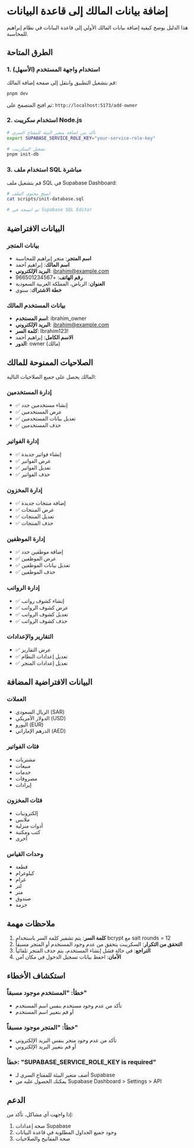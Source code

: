 # إضافة بيانات المالك إلى قاعدة البيانات

هذا الدليل يوضح كيفية إضافة بيانات المالك الأولي إلى قاعدة البيانات في نظام إبراهيم للمحاسبة.

## الطرق المتاحة

### 1. استخدام واجهة المستخدم (الأسهل)

قم بتشغيل التطبيق وانتقل إلى صفحة إضافة المالك:

```bash
pnpm dev
```

ثم افتح المتصفح على: `http://localhost:5173/add-owner`

### 2. استخدام سكريبت Node.js

```bash
# تأكد من إضافة متغير البيئة للمفتاح السري
export SUPABASE_SERVICE_ROLE_KEY="your-service-role-key"

# تشغيل السكريبت
pnpm init-db
```

### 3. استخدام ملف SQL مباشرة

قم بتشغيل ملف SQL في Supabase Dashboard:

```bash
# انسخ محتوى الملف
cat scripts/init-database.sql

# ثم انسخه في Supabase SQL Editor
```

## البيانات الافتراضية

### بيانات المتجر
- **اسم المتجر**: متجر إبراهيم للمحاسبة
- **اسم المالك**: إبراهيم أحمد
- **البريد الإلكتروني**: ibrahim@example.com
- **رقم الهاتف**: +966501234567
- **العنوان**: الرياض، المملكة العربية السعودية
- **خطة الاشتراك**: سنوي

### بيانات المستخدم المالك
- **اسم المستخدم**: ibrahim_owner
- **البريد الإلكتروني**: ibrahim@example.com
- **كلمة السر**: Ibrahim123!
- **الاسم الكامل**: إبراهيم أحمد
- **الدور**: owner (مالك)

## الصلاحيات الممنوحة للمالك

المالك يحصل على جميع الصلاحيات التالية:

### إدارة المستخدمين
- ✅ إنشاء مستخدمين جدد
- ✅ عرض المستخدمين
- ✅ تعديل بيانات المستخدمين
- ✅ حذف المستخدمين

### إدارة الفواتير
- ✅ إنشاء فواتير جديدة
- ✅ عرض الفواتير
- ✅ تعديل الفواتير
- ✅ حذف الفواتير

### إدارة المخزون
- ✅ إضافة منتجات جديدة
- ✅ عرض المنتجات
- ✅ تعديل المنتجات
- ✅ حذف المنتجات

### إدارة الموظفين
- ✅ إضافة موظفين جدد
- ✅ عرض الموظفين
- ✅ تعديل بيانات الموظفين
- ✅ حذف الموظفين

### إدارة الرواتب
- ✅ إنشاء كشوف رواتب
- ✅ عرض كشوف الرواتب
- ✅ تعديل كشوف الرواتب
- ✅ حذف كشوف الرواتب

### التقارير والإعدادات
- ✅ عرض التقارير
- ✅ تعديل إعدادات النظام
- ✅ تعديل إعدادات المتجر

## البيانات الافتراضية المضافة

### العملات
- الريال السعودي (SAR)
- الدولار الأمريكي (USD)
- اليورو (EUR)
- الدرهم الإماراتي (AED)

### فئات الفواتير
- مشتريات
- مبيعات
- خدمات
- مصروفات
- إيرادات

### فئات المخزون
- إلكترونيات
- ملابس
- أدوات منزلية
- كتب ومكتبة
- أخرى

### وحدات القياس
- قطعة
- كيلوغرام
- غرام
- لتر
- متر
- صندوق
- حزمة

## ملاحظات مهمة

1. **كلمة السر**: يتم تشفير كلمة السر باستخدام bcrypt مع salt rounds = 12
2. **التحقق من التكرار**: السكريبت يتحقق من عدم وجود المستخدم أو المتجر مسبقاً
3. **التراجع**: في حالة فشل إنشاء المستخدم، يتم حذف المتجر تلقائياً
4. **الأمان**: احفظ بيانات تسجيل الدخول في مكان آمن

## استكشاف الأخطاء

### خطأ: "المستخدم موجود مسبقاً"
- تأكد من عدم وجود مستخدم بنفس اسم المستخدم
- أو قم بتغيير اسم المستخدم

### خطأ: "المتجر موجود مسبقاً"
- تأكد من عدم وجود متجر بنفس البريد الإلكتروني
- أو قم بتغيير البريد الإلكتروني

### خطأ: "SUPABASE_SERVICE_ROLE_KEY is required"
- أضف متغير البيئة للمفتاح السري لـ Supabase
- يمكنك الحصول عليه من Supabase Dashboard > Settings > API

## الدعم

إذا واجهت أي مشاكل، تأكد من:
1. صحة إعدادات Supabase
2. وجود جميع الجداول المطلوبة في قاعدة البيانات
3. صحة المفاتيح والصلاحيات
